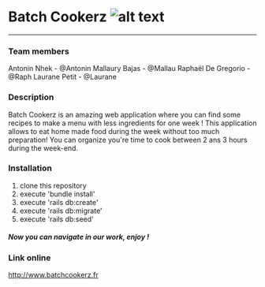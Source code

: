 # Batch Cookerz ![alt text](assets/images/logo.png)
---
### Team members 
Antonin Nhek  - @Antonin
Mallaury Bajas  - @Mallau
Raphaël De Gregorio  - @Raph
Laurane Petit  - @Laurane

### Description

Batch Cookerz is an amazing web application where you can find some recipes to make a menu with less ingredients for one week ! This application allows to eat home made food during the week without too much preparation! You can organize you're time to cook between 2 ans 3 hours during the week-end. 

### Installation
1. clone this repository
2. execute 'bundle install'
3. execute 'rails db:create'
4. execute 'rails db:migrate'
5. execute 'rails db:seed'
##### Now you can navigate in our work, enjoy ! 

### Link online
http://www.batchcookerz.fr
